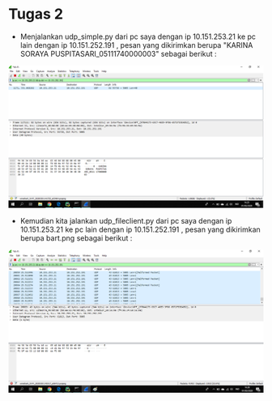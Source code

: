 # Tugas 2

* Menjalankan udp_simple.py dari pc saya dengan ip 10.151.253.21 ke pc lain dengan ip 10.151.252.191 , pesan yang dikirimkan berupa "KARINA SORAYA PUSPITASARI_05111740000003" sebagai berikut :

![Capture Udp_simple](tugas2/Capture/udp_simple.png)

* Kemudian kita jalankan udp_fileclient.py dari pc saya dengan ip 10.151.253.21 ke pc lain dengan ip 10.151.252.191 , pesan yang dikirimkan berupa bart.png sebagai berikut :

![Capture Udp_simple](tugas2/Capture/udp_file_client.png)
